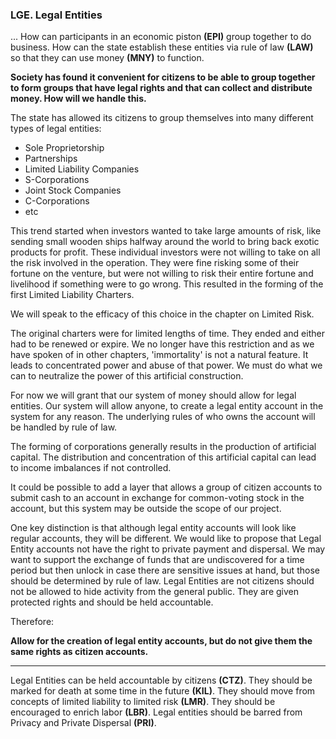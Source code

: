 
### LGE. Legal Entities

... How can participants in an economic piston **(EPI)** group together to do business. How can the state establish these entities via rule of law **(LAW)** so that they can use money **(MNY)** to function.

**Society has found it convenient for citizens to be able to group together to form groups that have legal rights and that can collect and distribute money.  How will we handle this.**

The state has allowed its citizens to group themselves into many different types of legal entities:

* Sole Proprietorship
* Partnerships
* Limited Liability Companies
* S-Corporations
* Joint Stock Companies
* C-Corporations
* etc

This trend started when investors wanted to take large amounts of risk, like sending small wooden ships halfway around the world to bring back exotic products for profit.  These individual investors were not willing to take on all the risk involved in the operation. They were fine risking some of their fortune on the venture, but were not willing to risk their entire fortune and livelihood if something were to go wrong.  This resulted in the forming of the first Limited Liability Charters.

We will speak to the efficacy of this choice in the chapter on Limited Risk.

The original charters were for limited lengths of time.  They ended and either had to be renewed or expire.  We no longer have this restriction and as we have spoken of in other chapters, 'immortality' is not a natural feature. It leads to concentrated power and abuse of that power.  We must do what we can to neutralize the power of this artificial construction.

For now we will grant that our system of money should allow for legal entities. Our system will allow anyone, to create a legal entity account in the system for any reason.  The underlying rules of who owns the account will be handled by rule of law.

The forming of corporations generally results in the production of artificial capital. The distribution and concentration of this artificial capital can lead to income imbalances if not controlled.

It could be possible to add a layer that allows a group of citizen accounts to submit cash to an account in exchange for common-voting stock in the account, but this system may be outside the scope of our project.

One key distinction is that although legal entity accounts will look like regular accounts, they will be different.  We would like to propose that Legal Entity accounts not have the right to private payment and dispersal.  We may want to support the exchange of funds that are undiscovered for a time period but then unlock in case there are sensitive issues at hand, but those should be determined by rule of law.  Legal Entities are not citizens should not be allowed to hide activity from the general public.  They are given protected rights and should be held accountable.

Therefore:

**Allow for the creation of legal entity accounts, but do not give them the same rights as citizen accounts.**

----------

Legal Entities can be held accountable by citizens **(CTZ)**. They should be marked for death at some time in the future **(KIL)**. They should move from concepts of limited liability to limited risk **(LMR)**.  They should be encouraged to enrich labor **(LBR)**.  Legal entities should be barred from Privacy and Private Dispersal **(PRI)**.


